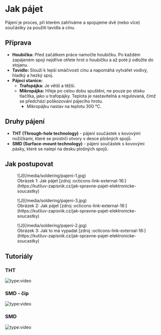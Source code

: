 # Jak pájet

Pájení je proces, při kterém zahříváme a spojujeme dvě (nebo více) součástky za použití tavidla a cínu.

## Příprava
- **Houbička:** Před začátkem práce namočte houbičku. Po každém zapájeném spoji nejdříve otřete hrot o houbičku a až poté ji odložte do stojanu.
- **Tavidlo:** Slouží k lepší smáčivosti cínu a napomáhá vytvářet vodivý, hladký a hezký spoj.
- **Pájecí stanice:**
    - **Trafopájka:** Je větší a těžší.
    - **Mikropájka:** Hřeje po celou dobu spuštění, ne pouze po stisku tlačítka, jako u trafopájky. Teplota je nastavitelná a regulovaná, čímž se předchází poškozování pájecího hrotu.
        - Mikropájku nastav na teplotu 300 °C.

## Druhy pájení

* **THT (Through-hole technology)** - pájení součástek s kovovými nožičkami, které se prostrčí otvory v desce plošných spojů.
* **SMD (Surface-mount technology)** - pájení součástek s kovovými pásky, které se nalepí na desku plošných spojů.


## Jak postupovat
<figure markdown>
  ![J](/media/soldering/pajeni-1.jpg)
  <figcaption markdown>Obrázek 1: Jak pájet [zdroj :octicons-link-external-16:](https://kutiluv-zapisnik.cz/jak-spravne-pajet-elektronicke-soucastky)</figcaption>
</figure>


<figure markdown>
  ![J](/media/soldering/pajeni-3.jpg)
  <figcaption markdown>Obrázek 2: Jak pájet [zdroj :octicons-link-external-16:](https://kutiluv-zapisnik.cz/jak-spravne-pajet-elektronicke-soucastky)</figcaption>
</figure>


<figure markdown>
  ![J](/media/soldering/pajeni-2.jpg)
  <figcaption markdown>Obrázek 3: Jak to má vypadat [zdroj :octicons-link-external-16:](https://kutiluv-zapisnik.cz/jak-spravne-pajet-elektronicke-soucastky)</figcaption>
</figure>


## Tutoriály

### THT
![type:video](https://www.youtube.com/embed/vujaGgBuKu8?si=R9vzuez8leylzqLy&amp;clip=Ugkx7ZWut5RlKXG5L_a4UvHT_Kxr66VqGn3X&amp;clipt=EPybHhi_3h8)

### SMD - čip
![type:video](https://www.youtube.com/embed/vujaGgBuKu8?si=u0rPdQ2BL0gkE9qN&amp;start=718)

### SMD
![type:video](https://www.youtube.com/embed/vujaGgBuKu8?si=kH_I_9oBVI9Ww6fT&amp;clip=Ugkx-ag6_xJGoN_jpni_PyNBF9dca4yeR7nQ&amp;clipt=ENj2PhiQhUI)